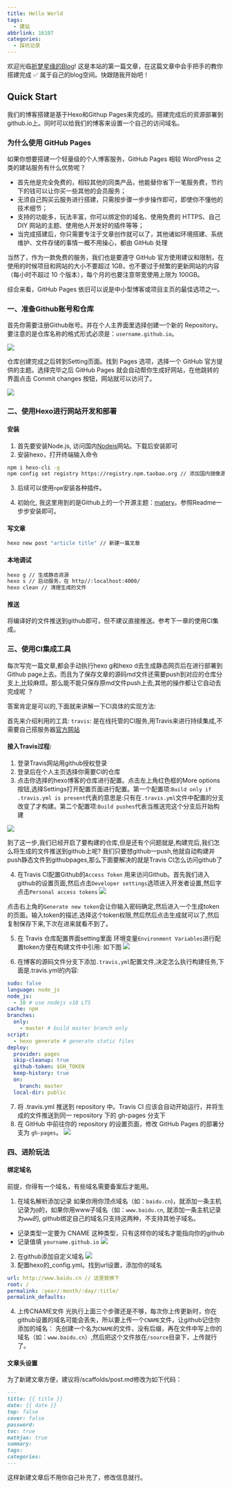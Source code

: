 ```yaml
---
title: Hello World
tags:
  - 建站
abbrlink: 16107
categories:
  - 踩坑记录
---
```

欢迎光临[祈梦星缘的Blog](https://yhzhao.cn/)! 这是本站的第一篇文章，在这篇文章中会手把手的教你搭建完成 ✅ 属于自己的blog空间。快跟随我开始吧！ 

## Quick Start
我们的博客搭建是基于Hexo和Githup Pages来完成的。搭建完成后的资源部署到github.io上。同时可以给我们的博客来设置一个自己的访问域名。

### 为什么使用 GitHub Pages
如果你想要搭建一个轻量级的个人博客服务，GitHub Pages 相较 WordPress 之类的建站服务有什么优势呢？
- 首先他是完全免费的，相较其他的同类产品，他能替你省下一笔服务费，节约下的钱可以让你买一些其他的会员服务；
- 无须自己购买云服务进行搭建，只需按步骤一步步操作即可，即使你不懂他的技术细节；
- 支持的功能多，玩法丰富，你可以绑定你的域名、使用免费的 HTTPS、自己 DIY 网站的主题、使用他人开发好的插件等等；
- 当完成搭建后，你只需要专注于文章创作就可以了，其他诸如环境搭建、系统维护、文件存储的事情一概不用操心，都由 GitHub 处理

当然了，作为一款免费的服务，我们也是要遵守 GitHub 官方使用建议和限制，在使用的时候项目和网站的大小不要超过 1GB，也不要过于频繁的更新网站的内容（每小时不超过 10 个版本），每个月的也要注意带宽使用上限为 100GB。

综合来看，GitHub Pages 依旧可以说是中小型博客或项目主页的最佳选项之一。

### 一、准备Github账号和仓库
首先你需要注册Github账号。并在个人主界面里选择创建一个新的 Repository。要注意的是仓库名称的格式形式必须是：`username.github.io`。

![](http://image.yhzhao.cn/img20210911151737.png)

仓库创建完成之后转到Setting页面。找到 Pages 选项，选择一个 GitHub 官方提供的主题。选择完毕之后 GitHub Pages 就会自动帮你生成好网站，在他跳转的界面点击 Commit changes 按钮，网站就可以访问了。

![](http://image.yhzhao.cn/img20210911151840.png)

### 二、使用Hexo进行网站开发和部署
#### 安装
1. 首先要安装Node.js, 访问国内[Nodejs](https://nodejs.org/en/)网站。下载后安装即可
2. 安装hexo，打开终端输入命令
```bash
npm i hexo-cli -g
npm config set registry https://registry.npm.taobao.org // 添加国内镜像源
```
3. 后续可以使用`npm`安装各种插件。


4. 初始化, 我这里用到的是Github上的一个开源主题：[matery](https://github.com/blinkfox/hexo-theme-matery)。参照Readme一步步安装即可。

#### 写文章

```bash
hexo new post "article title" // 新建一篇文章
```

#### 本地调试
```bash
hexo g // 生成静态资源
hexo s // 启动服务，在 http//:localhost:4000/
hexo clean // 清理生成的文件
```

#### 推送
将编译好的文件推送到github即可，但不建议直接推送。参考下一章的使用CI集成。

### 三、使用CI集成工具
每次写完一篇文章,都会手动执行hexo g和hexo d去生成静态网页后在进行部署到Github page上去。而且为了保存文章的源码md文件还需要push到对应的仓库分支上,比较麻烦。那么能不能只保存原md文件push上去,其他的操作都让它自动去完成呢 ？

答案肯定是可以的,下面就来讲解一下CI具体的实现方法:

首先来介绍利用的工具:
`travis`: 是在线托管的CI服务,用Travis来进行持续集成,不需要自己搭服务器[官方网站](https://travis-ci.org/)

#### 接入Travis过程:
1. 登录Travis网站用github授权登录
2. 登录后在个人主页选择你需要CI的仓库
3. 点击你选择的hexo博客的仓库进行配置。点击左上角红色框的More options按钮,选择Settings打开配置页面进行配置。第一个配置项:`Build only if .travis.yml is present`代表的意思是:只有在`.travis.yml`文件中配置的分支改变了才构建。第二个配置项:`Build pushes`代表当推送完这个分支后开始构建

![](http://image.yhzhao.cn/img20210911151951.png)

到了这一步,我们已经开启了要构建的仓库,但是还有个问题就是,构建完后,我们怎么将生成的文件推送到github上呢? 我们只要想github一push,他就自动构建并push静态文件到githubpages,那么下面要解决的就是Travis CI怎么访问github了

4. 在Travis CI配置Github的`Access Token` 用来访问Github。首先我们进入github的设置页面,然后点击`Developer settings`选项进入开发者设置,然后字点击`Personal access tokens`
![](http://image.yhzhao.cn/img20210911152129.png)

点击右上角的`Generate new token`会让你输入密码确定,然后进入一个生成token的页面。输入token的描述,选择这个token权限,然后然后点击生成就可以了,然后复制保存下来,下次在进来就看不到了。


5. 在 Travis 仓库配置界面setting里面 环境变量`Environment Variables`进行配置token方便在构建文件中引用: 如下图
![](http://image.yhzhao.cn/img20210911152229.png)

6. 在博客的源码文件分支下添加`.travis,yml`配置文件,决定怎么执行构建任务,下面是.travis.yml的内容:
``` yml
sudo: false
language: node_js
node_js:
  - 10 # use nodejs v10 LTS
cache: npm
branches:
  only:
    - master # build master branch only
script:
  - hexo generate # generate static files
deploy:
  provider: pages
  skip-cleanup: true
  github-token: $GH_TOKEN
  keep-history: true
  on:
    branch: master
  local-dir: public
```
7. 将 .travis.yml 推送到 repository 中。Travis CI 应该会自动开始运行，并将生成的文件推送到同一 repository 下的 gh-pages 分支下
8. 在 GitHub 中前往你的 repository 的设置页面，修改 GitHub Pages 的部署分支为 `gh-pages`。
![](http://image.yhzhao.cn/img20210911152323.png)

### 四、进阶玩法
#### 绑定域名
前提，你得有一个域名，有些域名需要备案后才能用。

1. 在域名解析添加记录
如果你用你顶点域名（如：`baidu.cn`)，就添加一条主机记录为`@`的，如果你用www子域名（如：`www.baidu.cn`, 就添加一条主机记录为`www`的, github绑定自己的域名只支持这两种，不支持其他子域名。
- 记录类型一定要为 CNAME 这种类型，只有这样你的域名才能指向你的github
- 记录值填 `yourname.github.io`
![](http://image.yhzhao.cn/img20210911153236.png)


2. 在github添加自定义域名
![](http://image.yhzhao.cn/img20210911153111.png)
3. 配置hexo的_config.yml。找到url设置，添加你的域名
``` yml
url: http://www.baidu.cn // 这里替换下
root: /
permalink: :year/:month/:day/:title/
permalink_defaults:
```
4. 上传CNAME文件
光执行上面三个步骤还是不够，每次你上传更新时，你在github设置的域名可能会丢失，所以要上传一个`CNAME`文件，让github记住你添加的域名：
先创建一个名为`CNAME`的文件，没有后缀，再在文件中写上你的域名（如：`www.baidu.cn`）,然后把这个文件放在`/source`目录下，上传就行了。



#### 文章头设置
为了新建文章方便，建议将/scaffolds/post.md修改为如下代码：
``` markdown
---
title: {{ title }}
date: {{ date }}
top: false
cover: false
password:
toc: true
mathjax: true
summary:
tags:
categories:
---
``` 
这样新建文章后不用你自己补充了，修改信息就行。